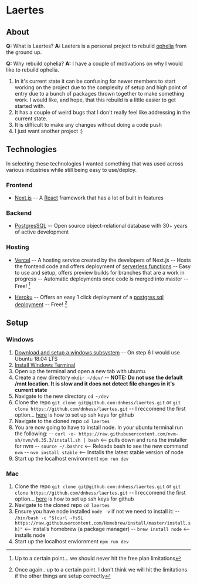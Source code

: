 # Laertes

## About
**Q:** What is Laertes? 
**A:** Laeters is a personal project to rebuild [ophelia](https://github.com/siggame/ophelia) from the ground up.

**Q:** Why rebuild ophelia?
**A:** I have a couple of motivations on why I would like to rebuild ophelia. 
1. In it's current state it can be confusing for newer members to start working on the project due to the complexity of setup and high point of entry due to a bunch of packages thrown together to make something work. I would like, and hope, that this rebuild is a little easier to get started with. 
2. It has a couple of weird bugs that I don't really feel like addressing in the current state. 
3. It is difficult to make any changes without doing a code push
4. I just want another project :) 


 ## Technologies
 In selecting these technologies I wanted something that was used across various industries while still being easy to use/deploy.
 ### Frontend
 - [Next.js](https://nextjs.org/)
 -- A [React](https://reactjs.org/) framework that has a lot of built in features
### Backend 
- [PostgresSQL](https://www.postgresql.org/)
-- Open source object-relational database with 30+ years of active development

### Hosting
- [Vercel](https://vercel.com/)
-- A hosting service created by the developers of Next.js 
-- Hosts the frontend code and offers deployment of [serverless functions](https://vercel.com/docs/serverless-functions/introduction)
-- Easy to use and setup, offers preview builds for branches that are a work in progress
-- Automatic deployments once code is merged into master
-- Free! [^1]

- [Heroku](https://www.heroku.com/home)
-- Offers an easy 1 click deployment of a [postgres sql deployment](https://elements.heroku.com/addons/heroku-postgresql)
-- Free! [^2]

## Setup
### Windows
1. [Download and setup a windows subsystem](https://docs.microsoft.com/en-us/windows/wsl/install-win10)
-- On step 6 I would use Ubuntu 18.04 LTS
2. [Install Windows Terminal](https://docs.microsoft.com/en-us/windows/terminal/get-started)
3. Open up the terminal and open a new tab with ubuntu. 
4. Create a new directory `mkdir ~/dev/`
-- **NOTE: Do not use the default /mnt location. It is slow and it does not detect file changes in it's current state**
5. Navigate to the new directory `cd ~/dev`
6. Clone the repo `git clone git@github.com:dnhess/laertes.git` or `git clone https://github.com/dnhess/laertes.git` 
-- I reccomend the first option... [here](https://devconnected.com/how-to-setup-ssh-keys-on-github/) is how to set up ssh keys for github
7. Navigate to the cloned repo `cd laertes`
8. You are now going to have to install node. In your ubuntu terminal run the following:
-- `curl -o- https://raw.githubusercontent.com/nvm-sh/nvm/v0.35.3/install.sh | bash` <-- pulls down and runs the installer for nvm
-- `source ~/.bashrc` <-- Reloads bash to see the new command `nvm`
-- `nvm install stable` <-- Installs the latest stable version of node
9. Start up the localhost environment `npm run dev`

### Mac
1. Clone the repo `git clone git@github.com:dnhess/laertes.git` or `git clone https://github.com/dnhess/laertes.git` 
-- I reccomend the first option... [here](https://devconnected.com/how-to-setup-ssh-keys-on-github/) is how to set up ssh keys for github
2. Navigate to the cloned repo `cd laertes`
3. Ensure you have node installed `node -v` if not we need to install it: 
-- `/bin/bash -c "$(curl -fsSL https://raw.githubusercontent.com/Homebrew/install/master/install.sh)"` <-- installs homebrew (a package manager)
-- `brew install node` <-- installs node
4. Start up the localhost enviornment `npm run dev`


[^1]: Up to a certain point... we should never hit the free plan limitations
[^2]: Once again.. up to a certain point. I don't think we will hit the limitations if the other things are setup correctly